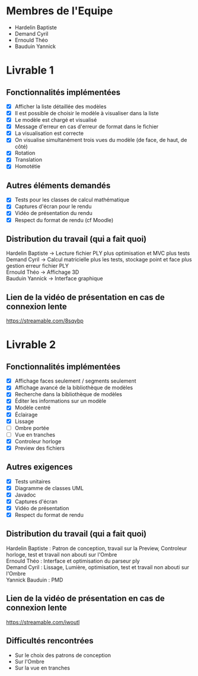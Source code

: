 # Membres de l'Equipe
- Hardelin Baptiste
- Demand Cyril
- Ernould Théo
- Bauduin Yannick

# Livrable 1

## Fonctionnalités implémentées

- [X] Afficher la liste détaillée des modèles
- [X] Il est possible de choisir le modèle à visualiser dans la liste
- [X] Le modèle est chargé et visualisé
- [X] Message d'erreur en cas d'erreur de format dans le fichier
- [x] La visualisation est correcte
- [X] On visualise simultanément trois vues du modèle (de face, de haut, de côté)
- [X] Rotation
- [X] Translation
- [X] Homotétie

## Autres éléments demandés

- [X] Tests pour les classes de calcul mathématique
- [X] Captures d'écran pour le rendu
- [X] Vidéo de présentation du rendu
- [X] Respect du format de rendu (cf Moodle)

## Distribution du travail (qui a fait quoi)
Hardelin Baptiste -> Lecture fichier PLY plus optimisation et MVC plus tests <br />
Demand Cyril -> Calcul matricielle plus les tests, stockage point et face plus gestion erreur fichier PLY <br />
Ernould Théo -> Affichage 3D <br />
Bauduin Yannick -> Interface graphique <br />

## Lien de la vidéo de présentation en cas de connexion lente

https://streamable.com/8sqybp

# Livrable 2

## Fonctionnalités implémentées


- [X] Affichage faces seulement / segments seulement
- [X] Affichage avancé de la bibliothèque de modèles
- [X] Recherche dans la bibliothèque de modèles
- [X] Éditer les informations sur un modèle
- [X] Modèle centré
- [X] Éclairage
- [X] Lissage
- [ ] Ombre portée
- [ ] Vue en tranches
- [X] Controleur horloge
- [X] Preview des fichiers

## Autres exigences

- [X] Tests unitaires
- [X] Diagramme de classes UML
- [X] Javadoc
- [X] Captures d'écran
- [X] Vidéo de présentation
- [X] Respect du format de rendu

## Distribution du travail (qui a fait quoi)
Hardelin Baptiste : Patron de conception, travail sur la Preview, Controleur horloge, test et travail non abouti sur l'Ombre <br />
Ernould Théo : Interface et optimisation du parseur ply <br />
Demand Cyril : Lissage, Lumière, optimisation, test et travail non abouti sur l'Ombre<br />
Yannick Bauduin : PMD

## Lien de la vidéo de présentation en cas de connexion lente
https://streamable.com/iwoutl

## Difficultés rencontrées

- Sur le choix des patrons de conception
- Sur l'Ombre
- Sur la vue en tranches
